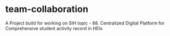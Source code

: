 # team-collaboration
A Project build for working on SIH topic - 88. Centralized Digital Platform for Comprehensive student activity record in HEIs
